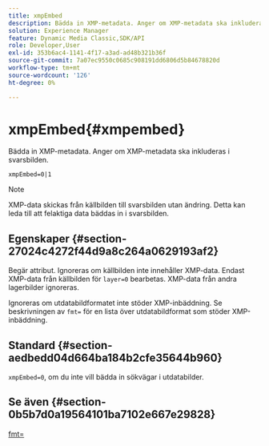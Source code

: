 ```yaml
---
title: xmpEmbed
description: Bädda in XMP-metadata. Anger om XMP-metadata ska inkluderas i svarsbilden.
solution: Experience Manager
feature: Dynamic Media Classic,SDK/API
role: Developer,User
exl-id: 353b6ac4-1141-4f17-a3ad-ad48b321b36f
source-git-commit: 7a07ec9550c0685c908191dd6806d5b84678820d
workflow-type: tm+mt
source-wordcount: '126'
ht-degree: 0%

---
```


# xmpEmbed{#xmpembed}

Bädda in XMP-metadata. Anger om XMP-metadata ska inkluderas i svarsbilden.

`xmpEmbed=0|1`

>[!NOTE]
>
>XMP-data skickas från källbilden till svarsbilden utan ändring. Detta kan leda till att felaktiga data bäddas in i svarsbilden.

## Egenskaper {#section-27024c4272f44d9a8c264a0629193af2}

Begär attribut. Ignoreras om källbilden inte innehåller XMP-data. Endast XMP-data från källbilden för `layer=0` bearbetas. XMP-data från andra lagerbilder ignoreras.

Ignoreras om utdatabildformatet inte stöder XMP-inbäddning. Se beskrivningen av `fmt=` för en lista över utdatabildformat som stöder XMP-inbäddning.

## Standard {#section-aedbedd04d664ba184b2cfe35644b960}

`xmpEmbed=0`, om du inte vill bädda in sökvägar i utdatabilder.

## Se även {#section-0b5b7d0a19564101ba7102e667e29828}

[fmt=](../../../../../is-api/http-ref/image-serving-api-ref/c-http-protocol-reference/c-command-reference/r-is-http-fmt.md#reference-cdf10043423b45ba9fe15157fb3ae37a)
